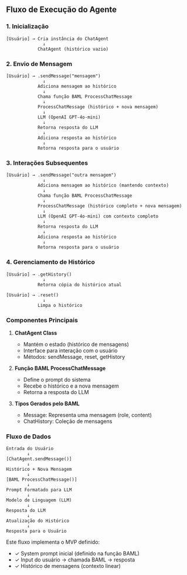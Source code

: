 ## Fluxo de Execução do Agente

### 1. Inicialização
```
[Usuário] → Cria instância do ChatAgent
              ↓
            ChatAgent (histórico vazio)
```

### 2. Envio de Mensagem
```
[Usuário] → .sendMessage("mensagem")
              ↓
            Adiciona mensagem ao histórico
              ↓
            Chama função BAML ProcessChatMessage
              ↓
            ProcessChatMessage (histórico + nova mensagem)
              ↓
            LLM (OpenAI GPT-4o-mini)
              ↓
            Retorna resposta do LLM
              ↓
            Adiciona resposta ao histórico
              ↓
            Retorna resposta para o usuário
```

### 3. Interações Subsequentes
```
[Usuário] → .sendMessage("outra mensagem")
              ↓
            Adiciona mensagem ao histórico (mantendo contexto)
              ↓
            Chama função BAML ProcessChatMessage
              ↓
            ProcessChatMessage (histórico completo + nova mensagem)
              ↓
            LLM (OpenAI GPT-4o-mini) com contexto completo
              ↓
            Retorna resposta do LLM
              ↓
            Adiciona resposta ao histórico
              ↓
            Retorna resposta para o usuário
```

### 4. Gerenciamento de Histórico
```
[Usuário] → .getHistory()
              ↓
            Retorna cópia do histórico atual

[Usuário] → .reset()
              ↓
            Limpa o histórico
```

### Componentes Principais

1. **ChatAgent Class**
   - Mantém o estado (histórico de mensagens)
   - Interface para interação com o usuário
   - Métodos: sendMessage, reset, getHistory

2. **Função BAML ProcessChatMessage**
   - Define o prompt do sistema
   - Recebe o histórico e a nova mensagem
   - Retorna a resposta do LLM

3. **Tipos Gerados pelo BAML**
   - Message: Representa uma mensagem (role, content)
   - ChatHistory: Coleção de mensagens

### Fluxo de Dados

```
Entrada do Usuário
        ↓
[ChatAgent.sendMessage()]
        ↓
Histórico + Nova Mensagem
        ↓
[BAML ProcessChatMessage()]
        ↓
Prompt Formatado para LLM
        ↓
Modelo de Linguagem (LLM)
        ↓
Resposta do LLM
        ↓
Atualização do Histórico
        ↓
Resposta para o Usuário
```

Este fluxo implementa o MVP definido:
- ✓ System prompt inicial (definido na função BAML)
- ✓ Input do usuário → chamada BAML → resposta
- ✓ Histórico de mensagens (contexto linear)